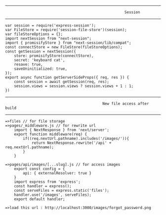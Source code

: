 --------------------------------------------------------------------------------------------------------------------------------------------------------------------
                                                          Session
--------------------------------------------------------------------------------------------------------------------------------------------------------------------
    var session = require('express-session');
    var FileStore = require('session-file-store')(session);
    var fileStoreOptions = {};
    import nextSession from "next-session";
    import { promisifyStore } from "next-session/lib/compat";
    const connectStore = new FileStore(fileStoreOptions);
    const getSession = nextSession({
        store: promisifyStore(connectStore),
        secret: 'keyboard cat',
        resave: true,
        saveUninitialized: true,
    });
    export async function getServerSideProps({ req, res }) {
        const session = await getSession(req, res);
        session.views = session.views ? session.views + 1 : 1;
    })

--------------------------------------------------------------------------------------------------------------------------------------------------------------------
                                                New file access after build
--------------------------------------------------------------------------------------------------------------------------------------------------------------------
    =>files // for file storage
    =>pages/_middleware.js // for rewrite url
        import { NextResponse } from 'next/server';
        export function middleware(req) {
            if((req.nextUrl.pathname).includes('/images/')){
                return NextResponse.rewrite('/api' + req.nextUrl.pathname);
            }
        }

    =>pages/api/images/[...slug].js // for access images
        export const config = {
            api: { externalResolver: true }
        }
        import express from 'express';
        const handler = express();
        const serveFiles = express.static('files');
        handler.use('/images', serveFiles);
        export default handler;

    =>load this url : http://localhost:3000/images/forgot_password.png
